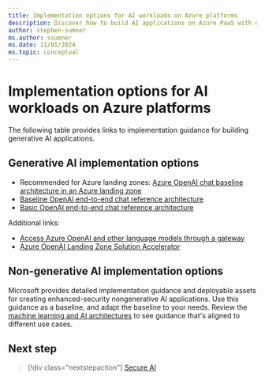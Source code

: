 ```yaml
---
title: Implementation options for AI workloads on Azure platforms
description: Discover how to build AI applications on Azure PaaS with detailed recommendations, architecture guides, and best practices.
author: stephen-sumner
ms.author: ssumner
ms.date: 11/01/2024
ms.topic: conceptual
---
```


# Implementation options for AI workloads on Azure platforms

The following table provides links to implementation guidance for building generative AI applications.

## Generative AI implementation options

- Recommended for Azure landing zones: [Azure OpenAI chat baseline architecture in an Azure landing zone](/azure/architecture/ai-ml/architecture/azure-openai-baseline-landing-zone)
- [Baseline OpenAI end-to-end chat reference architecture](/azure/architecture/ai-ml/architecture/baseline-openai-e2e-chat)
- [Basic OpenAI end-to-end chat reference architecture](/azure/architecture/ai-ml/architecture/basic-openai-e2e-chat)

Additional links:

- [Access Azure OpenAI and other language models through a gateway](/azure/architecture/ai-ml/guide/azure-openai-gateway-guide)
- [Azure OpenAI Landing Zone Solution Accelerator](https://github.com/Azure/azure-openai-landing-zone/tree/main)

## Non-generative AI implementation options

Microsoft provides detailed implementation guidance and deployable assets for creating enhanced-security nongenerative AI applications. Use this guidance as a baseline, and adapt the baseline to your needs. Review the [machine learning and AI architectures](/azure/architecture/ai-ml/) to see guidance that's aligned to different use cases.

## Next step

> [!div class="nextstepaction"]
> [Secure AI](secure.md)